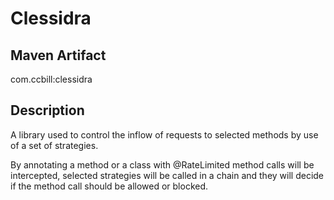 # Clessidra


## Maven Artifact

com.ccbill:clessidra

## Description


A library used to control the inflow of requests to selected methods by use of a set of strategies.

By annotating a method or a class with @RateLimited method calls will be intercepted, selected strategies will be
called in a chain and they will decide if the method call should be allowed or blocked.
